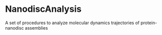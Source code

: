# NanodiscAnalysis
A set of procedures to analyze molecular dynamics trajectories of protein-nanodisc assemblies

